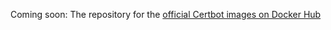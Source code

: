 Coming soon: The repository for the [official Certbot images on Docker Hub](https://hub.docker.com/u/certbot)
